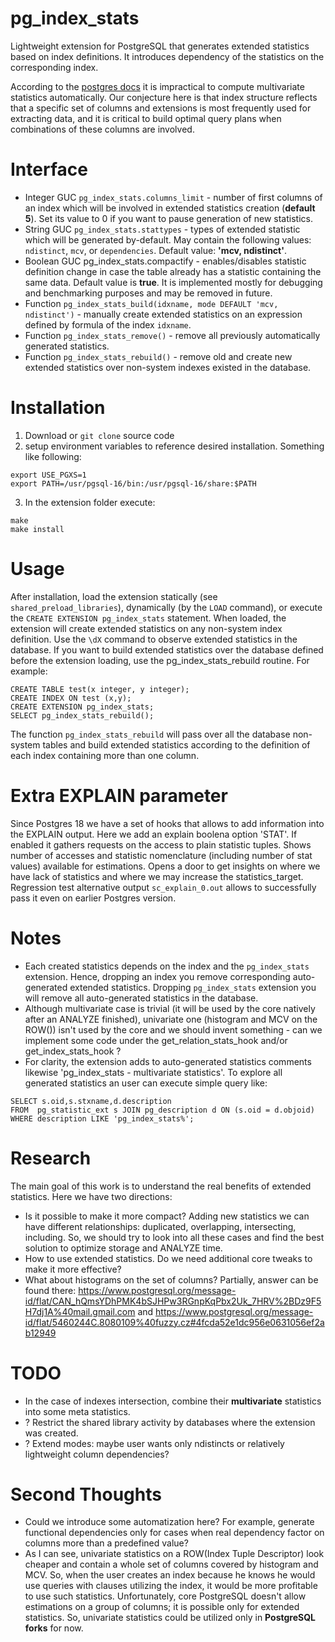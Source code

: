 # pg_index_stats
Lightweight extension for PostgreSQL that generates extended statistics based on index definitions. It introduces dependency of the statistics on the corresponding index.

According to the [postgres docs](https://www.postgresql.org/docs/current/planner-stats.html#PLANNER-STATS-EXTENDED) it is impractical to compute multivariate statistics automatically. Our conjecture here is that index structure reflects that a specific set of columns and extensions is most frequently used for extracting data, and it is critical to build optimal query plans when combinations of these columns are involved.

# Interface
* Integer GUC `pg_index_stats.columns_limit` - number of first columns of an index which will be involved in extended statistics creation (**default 5**). Set its value to 0 if you want to pause generation of new statistics.
* String GUC `pg_index_stats.stattypes` - types of extended statistic which will be generated by-default. May contain the following values: `ndistinct`, `mcv`, or `dependencies`. Default value: **'mcv, ndistinct'**.
* Boolean GUC pg_index_stats.compactify - enables/disables statistic definition change in case the table already has a statistic containing the same data. Default value is **true**. It is implemented mostly for debugging and benchmarking purposes and may be removed in future.
* Function `pg_index_stats_build(idxname, mode DEFAULT 'mcv, ndistinct')` - manually create extended statistics on an expression defined by formula of the index `idxname`.
* Function `pg_index_stats_remove()` - remove all previously automatically generated statistics.
* Function `pg_index_stats_rebuild()` - remove old and create new extended statistics over non-system indexes existed in the database.

# Installation
1. Download or `git clone` source code
2. setup environment variables to reference desired installation. Something like following:
```
export USE_PGXS=1
export PATH=/usr/pgsql-16/bin:/usr/pgsql-16/share:$PATH
```
3. In the extension folder execute:
```
make
make install
```

# Usage
After installation, load the extension statically (see `shared_preload_libraries`), dynamically (by the `LOAD` command), or execute the `CREATE EXTENSION pg_index_stats` statement.
When loaded, the extension will create extended statistics on any non-system index definition. Use the `\dX` command to observe extended statistics in the database.
If you want to build extended statistics over the database defined before the extension loading, use the pg_index_stats_rebuild routine. For example:
```
CREATE TABLE test(x integer, y integer);
CREATE INDEX ON test (x,y);
CREATE EXTENSION pg_index_stats;
SELECT pg_index_stats_rebuild();
```
The function `pg_index_stats_rebuild` will pass over all the database non-system tables and build extended statistics according to the definition of each index containing more than one column.

# Extra EXPLAIN parameter

Since Postgres 18 we have a set of hooks that allows to add information into the EXPLAIN output.
Here we add an explain boolena option 'STAT'. If enabled it gathers requests on the access to plain statistic tuples. Shows number of accesses and statistic nomenclature (including number of stat values) available for estimations.
Opens a door to get insights on where we have lack of statistics and where we may increase the statistics_target.
Regression test alternative output `sc_explain_0.out` allows to successfully pass it even on earlier Postgres version.

# Notes
* Each created statistics depends on the index and the `pg_index_stats` extension. Hence, dropping an index you remove corresponding auto-generated extended statistics. Dropping `pg_index_stats` extension you will remove all auto-generated statistics in the database.
* Although multivariate case is trivial (it will be used by the core natively after an ANALYZE finished), univariate one (histogram and MCV on the ROW()) isn't used by the core and we should invent something - can we implement some code under the get_relation_stats_hook and/or get_index_stats_hook ?
* For clarity, the extension adds to auto-generated statistics comments likewise 'pg_index_stats - multivariate statistics'. To explore all generated statistics an user can execute simple query like:
```
SELECT s.oid,s.stxname,d.description
FROM  pg_statistic_ext s JOIN pg_description d ON (s.oid = d.objoid)
WHERE description LIKE 'pg_index_stats%';
```

# Research
The main goal of this work is to understand the real benefits of extended statistics. Here we have two directions:
* Is it possible to make it more compact? Adding new statistics we can have different relationships: duplicated, overlapping, intersecting, including. So, we should try to look into all these cases and find the best solution to optimize storage and ANALYZE time.
* How to use extended statistics. Do we need additional core tweaks to make it more effective?
* What about histograms on the set of columns? Partially, answer can be found there: https://www.postgresql.org/message-id/flat/CAN_hQmsYDhPMK4bSJHPw3RGnpKqPbx2Uk_7HRV%2BDz9F5H7dj1A%40mail.gmail.com and https://www.postgresql.org/message-id/flat/5460244C.8080109%40fuzzy.cz#4fcda52e1dc956e0631056ef2ab12949


# TODO
* In the case of indexes intersection, combine their **multivariate** statistics into some meta statistics.
* ? Restrict the shared library activity by databases where the extension was created.
* ? Extend modes: maybe user wants only ndistincts or relatively lightweight column dependencies?

# Second Thoughts
* Could we introduce some automatization here? For example, generate functional dependencies only for cases when real dependency factor on columns more than a predefined value?
* As I can see, univariate statistics on a ROW(Index Tuple Descriptor) look cheaper and contain a whole set of columns covered by histogram and MCV. So, when the user creates an index because he knows he would use queries with clauses utilizing the index, it would be more profitable to use such statistics. Unfortunately, core PostgreSQL doesn't allow estimations on a group of columns; it is possible only for extended statistics. So, univariate statistics could be utilized only in **PostgreSQL forks** for now.
